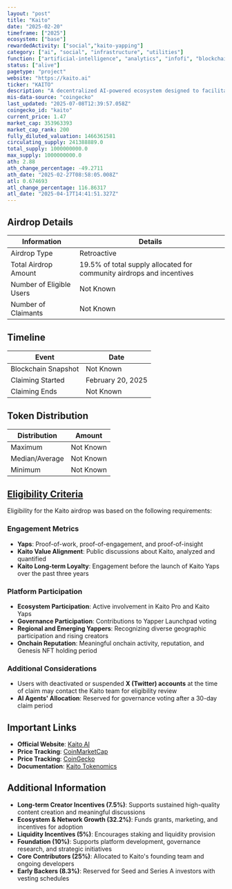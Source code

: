 ```yaml
---
layout: "post"
title: "Kaito"
date: "2025-02-20"
timeframe: ["2025"]
ecosystem: ["base"]
rewardedActivity: ["social","kaito-yapping"]
category: ["ai", "social", "infrastructure", "utilities"]
function: ["artificial-intelligence", "analytics", "infofi", "blockchain"]
status: ["alive"]
pagetype: "project"
website: "https://kaito.ai"
ticker: "KAITO"
description: "A decentralized AI-powered ecosystem designed to facilitate knowledge discovery, content creation, and governance within the InfoFi economy."
mis-data-source: "coingecko"
last_updated: "2025-07-08T12:39:57.058Z"
coingecko_id: "kaito"
current_price: 1.47
market_cap: 353963393
market_cap_rank: 200
fully_diluted_valuation: 1466361581
circulating_supply: 241388889.0
total_supply: 1000000000.0
max_supply: 1000000000.0
ath: 2.88
ath_change_percentage: -49.2711
ath_date: "2025-02-27T08:58:05.008Z"
atl: 0.674693
atl_change_percentage: 116.86317
atl_date: "2025-04-17T14:41:51.327Z"
---
```


## Airdrop Details

| Information              | Details                                                               |
| ------------------------ | --------------------------------------------------------------------- |
| Airdrop Type             | Retroactive                                                           |
| Total Airdrop Amount     | 19.5% of total supply allocated for community airdrops and incentives |
| Number of Eligible Users | Not Known                                                             |
| Number of Claimants      | Not Known                                                             |

## Timeline

| Event               | Date              |
| ------------------- | ----------------- |
| Blockchain Snapshot | Not Known         |
| Claiming Started    | February 20, 2025 |
| Claiming Ends       | Not Known         |

## Token Distribution

| Distribution   | Amount    |
| -------------- | --------- |
| Maximum        | Not Known |
| Median/Average | Not Known |
| Minimum        | Not Known |

## [Eligibility Criteria](https://docs.kaito.ai/introducing-usdkaito/tokenomics)

Eligibility for the Kaito airdrop was based on the following requirements:

### Engagement Metrics
- **Yaps**: Proof-of-work, proof-of-engagement, and proof-of-insight
- **Kaito Value Alignment**: Public discussions about Kaito, analyzed and quantified
- **Kaito Long-term Loyalty**: Engagement before the launch of Kaito Yaps over the past three years

### Platform Participation
- **Ecosystem Participation**: Active involvement in Kaito Pro and Kaito Yaps
- **Governance Participation**: Contributions to Yapper Launchpad voting
- **Regional and Emerging Yappers**: Recognizing diverse geographic participation and rising creators
- **Onchain Reputation**: Meaningful onchain activity, reputation, and Genesis NFT holding period

### Additional Considerations
- Users with deactivated or suspended **X (Twitter) accounts** at the time of claim may contact the Kaito team for eligibility review
- **AI Agents' Allocation**: Reserved for governance voting after a 30-day claim period

## Important Links

- **Official Website**: [Kaito AI](https://kaito.ai)
- **Price Tracking**: [CoinMarketCap](https://coinmarketcap.com/currencies/kaito)
- **Price Tracking**: [CoinGecko](https://www.coingecko.com/en/coins/kaito)
- **Documentation**: [Kaito Tokenomics](https://docs.kaito.ai/introducing-usdkaito/tokenomics)

## Additional Information

- **Long-term Creator Incentives (7.5%)**: Supports sustained high-quality content creation and meaningful discussions
- **Ecosystem & Network Growth (32.2%)**: Funds grants, marketing, and incentives for adoption
- **Liquidity Incentives (5%)**: Encourages staking and liquidity provision
- **Foundation (10%)**: Supports platform development, governance research, and strategic initiatives
- **Core Contributors (25%)**: Allocated to Kaito's founding team and ongoing developers
- **Early Backers (8.3%)**: Reserved for Seed and Series A investors with vesting schedules